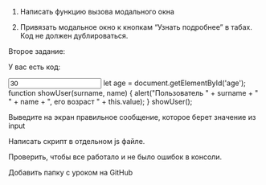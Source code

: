 1) Написать функцию вызова модального окна

2) Привязать модальное окно к кнопкам “Узнать подробнее” в табах. Код не должен дублироваться.



Второе задание:

У вас есть код:

<input id="age" value="30">
let age = document.getElementById('age');
function showUser(surname, name) {
	alert("Пользователь " + surname + " " + name + ", его возраст " + this.value);
}
showUser();


Выведите на экран правильное сообщение, которое берет значение из input

Написать скрипт в отдельном js файле.



Проверить, чтобы все работало и не было ошибок в консоли.

Добавить папку с уроком на GitHub